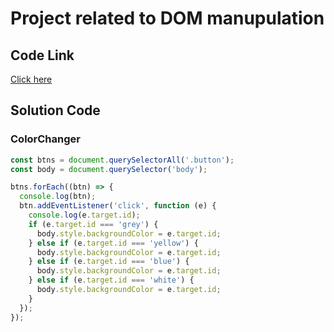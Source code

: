 # Project related to DOM manupulation

## Code Link 
[Click here](https://stackblitz.com/edit/dom-project-chaiaurcode-sv8xg9?file=1-colorChanger%2Fchaiaurcode.js,1-colorChanger%2Findex.html)

## Solution Code

### ColorChanger

```javascript
const btns = document.querySelectorAll('.button');
const body = document.querySelector('body');

btns.forEach((btn) => {
  console.log(btn);
  btn.addEventListener('click', function (e) {
    console.log(e.target.id);
    if (e.target.id === 'grey') {
      body.style.backgroundColor = e.target.id;
    } else if (e.target.id === 'yellow') {
      body.style.backgroundColor = e.target.id;
    } else if (e.target.id === 'blue') {
      body.style.backgroundColor = e.target.id;
    } else if (e.target.id === 'white') {
      body.style.backgroundColor = e.target.id;
    }
  });
});
 ```
